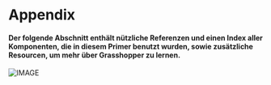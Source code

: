 # Appendix

#### Der folgende Abschnitt enthält nützliche Referenzen und einen Index aller Komponenten, die in diesem Primer benutzt wurden, sowie zusätzliche Resourcen, um mehr über Grasshopper zu lernen.

![IMAGE](images/001-about-image.png)
